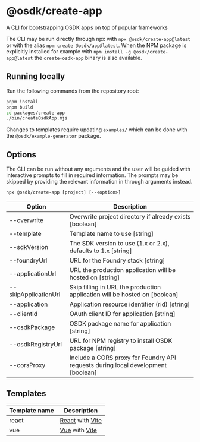 # @osdk/create-app

A CLI for bootstrapping OSDK apps on top of popular frameworks

The CLI may be run directly through npx with `npx @osdk/create-app@latest` or with the alias `npm create @osdk/app@latest`. When the NPM package is explicitly installed for example with `npm install -g @osdk/create-app@latest` the `create-osdk-app` binary is also available.

## Running locally

Run the following commands from the repository root:

```sh
pnpm install
pnpm build
cd packages/create-app
./bin/createOsdkApp.mjs
```

Changes to templates require updating `examples/` which can be done with the `@osdk/example-generator` package.

## Options

The CLI can be run without any arguments and the user will be guided with interactive prompts to fill in required information. The prompts may be skipped by providing the relevant information in through arguments instead.

```
npx @osdk/create-app [project] [--<option>]
```

| Option               | Description                                                                      |
| -------------------- | -------------------------------------------------------------------------------- |
| --overwrite          | Overwrite project directory if already exists [boolean]                          |
| --template           | Template name to use [string]                                                    |
| --sdkVersion         | The SDK version to use (1.x or 2.x), defaults to 1.x [string]                    |
| --foundryUrl         | URL for the Foundry stack [string]                                               |
| --applicationUrl     | URL the production application will be hosted on [string]                        |
| --skipApplicationUrl | Skip filling in URL the production application will be hosted on [boolean]       |
| --application        | Application resource identifier (rid) [string]                                   |
| --clientId           | OAuth client ID for application [string]                                         |
| --osdkPackage        | OSDK package name for application [string]                                       |
| --osdkRegistryUrl    | URL for NPM registry to install OSDK package [string]                            |
| --corsProxy          | Include a CORS proxy for Foundry API requests during local development [boolean] |

## Templates

| Template name | Description                                                                |
| ------------- | -------------------------------------------------------------------------- |
| react         | [React](https://react.dev/) with [Vite](https://vitejs.dev/guide/why.html) |
| vue           | [Vue](https://vuejs.org/) with [Vite](https://vitejs.dev/guide/why.html)   |
